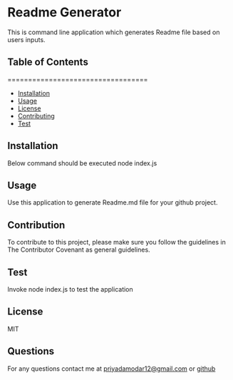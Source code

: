 # Readme Generator
This is command line application which  generates Readme file based on users inputs.
## Table of Contents 
==================================
* [Installation](#Installation)
* [Usage](#Usage)
* [License](#License)
* [Contributing](#Contributing)
* [Test](#Test)
## Installation
Below command should be executed node index.js
## Usage
Use this application to generate Readme.md file for your github project.
## Contribution
To contribute to this project, please make sure you follow the guidelines in The Contributor Covenant as general guidelines.
## Test
Invoke node index.js to test the application
## License
MIT
## Questions
For any questions contact me at priyadamodar12@gmail.com or [github](https://api.github.com/users/pkamble35)
